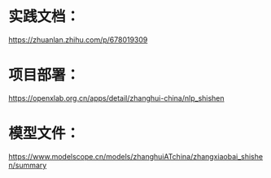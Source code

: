 # 实践文档：
https://zhuanlan.zhihu.com/p/678019309

# 项目部署：
https://openxlab.org.cn/apps/detail/zhanghui-china/nlp_shishen

# 模型文件：
https://www.modelscope.cn/models/zhanghuiATchina/zhangxiaobai_shishen/summary
